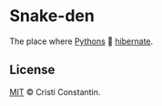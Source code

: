 # Snake-den

The place where [Pythons](https://python.org) 🐍 [hibernate](https://a-z-animals.com/blog/do-snakes-hibernate).

## License

[MIT](LICENSE) © Cristi Constantin.
